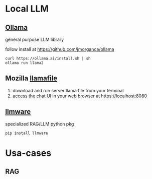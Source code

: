 # Local LLM

## [Ollama](https://ollama.ai/)
general purpose LLM library

follow install at https://github.com/jmorganca/ollama

```
curl https://ollama.ai/install.sh | sh
ollama run llama2
```

## Mozilla [llamafile](https://github.com/Mozilla-Ocho/llamafile#binary-instructions)

1) download and run server llama file from your terminal 
2) access the chat UI in your web browser at https://localhost:8080

## [llmware](https://github.com/llmware-ai/llmware/tree/main)

specialized RAG/LLM python pkg

```
pip install llmware
```

# Usa-cases

## RAG

